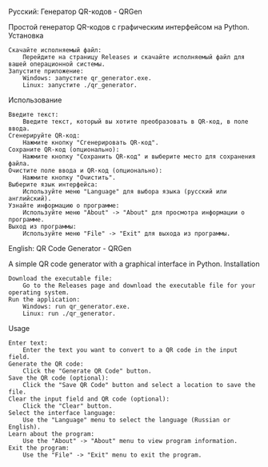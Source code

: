 Русский:
Генератор QR-кодов - QRGen

Простой генератор QR-кодов с графическим интерфейсом на Python.
Установка

    Скачайте исполняемый файл:
        Перейдите на страницу Releases и скачайте исполняемый файл для вашей операционной системы.
    Запустите приложение:
        Windows: запустите qr_generator.exe.
        Linux: запустите ./qr_generator.

Использование

    Введите текст:
        Введите текст, который вы хотите преобразовать в QR-код, в поле ввода.
    Сгенерируйте QR-код:
        Нажмите кнопку "Сгенерировать QR-код".
    Сохраните QR-код (опционально):
        Нажмите кнопку "Сохранить QR-код" и выберите место для сохранения файла.
    Очистите поле ввода и QR-код (опционально):
        Нажмите кнопку "Очистить".
    Выберите язык интерфейса:
        Используйте меню "Language" для выбора языка (русский или английский).
    Узнайте информацию о программе:
        Используйте меню "About" -> "About" для просмотра информации о программе.
    Выход из программы:
        Используйте меню "File" -> "Exit" для выхода из программы.


English:
QR Code Generator - QRGen

A simple QR code generator with a graphical interface in Python.
Installation

    Download the executable file:
        Go to the Releases page and download the executable file for your operating system.
    Run the application:
        Windows: run qr_generator.exe.
        Linux: run ./qr_generator.

Usage

    Enter text:
        Enter the text you want to convert to a QR code in the input field.
    Generate the QR code:
        Click the "Generate QR Code" button.
    Save the QR code (optional):
        Click the "Save QR Code" button and select a location to save the file.
    Clear the input field and QR code (optional):
        Click the "Clear" button.
    Select the interface language:
        Use the "Language" menu to select the language (Russian or English).
    Learn about the program:
        Use the "About" -> "About" menu to view program information.
    Exit the program:
        Use the "File" -> "Exit" menu to exit the program.

